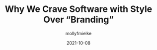 ---
author: mollyfmielke
date: 2021-10-08
hidden: true
publisher: a16z
tags:
  - design
  - meta
target_url: https://future.a16z.com/software-style-over-branding/
title: Why We Crave Software with Style Over “Branding”
---